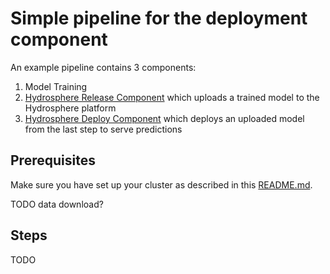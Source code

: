 # Simple pipeline for the deployment component

An example pipeline contains 3 components:
1. Model Training
2. [Hydrosphere Release Component](https://github.com/kubeflow/pipelines/tree/master/components/hydrosphere/serving/release_op)
   which uploads a trained model to the Hydrosphere platform
3. [Hydrosphere Deploy Component](https://github.com/kubeflow/pipelines/tree/master/components/hydrosphere/serving/deploy_op)
   which deploys an uploaded model from the last step to serve
   predictions


## Prerequisites

Make sure you have set up your cluster as described in this
[README.md](https://github.com/kubeflow/pipelines/blob/master/samples/contrib/hydrosphere-samples/README.md).

TODO data download?

## Steps

TODO



